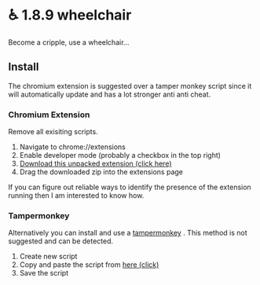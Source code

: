 # ♿ 1.8.9 wheelchair
Become a cripple, use a wheelchair...



## Install
The chromium extension is suggested over a tamper monkey script since it will automatically update and has a lot stronger anti anti cheat.


### Chromium Extension
Remove all exisiting scripts.

1. Navigate to chrome://extensions
2. Enable developer mode (probably a checkbox in the top right)
3. [Download this unpacked extension (click here)](https://github.com/hrt/wheelchair/releases/download/2.0/loader.zip)
4. Drag the downloaded zip into the extensions page

If you can figure out reliable ways to identify the presence of the extension running then I am interested to know how.

### Tampermonkey
Alternatively you can install and use a [tampermonkey](https://www.tampermonkey.net/) . This method is not suggested and can be detected.

1. Create new script
2. Copy and paste the script from [here (click)](https://raw.githubusercontent.com/hrt/wheelchair/master/wheelchair.js)
3. Save the script
